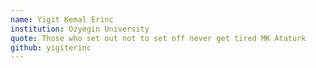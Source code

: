 ```yaml
---
name: Yigit Kemal Erinc
institution: Ozyegin University
quote: Those who set out not to set off never get tired MK Ataturk
github: yigiterinc
---
```

